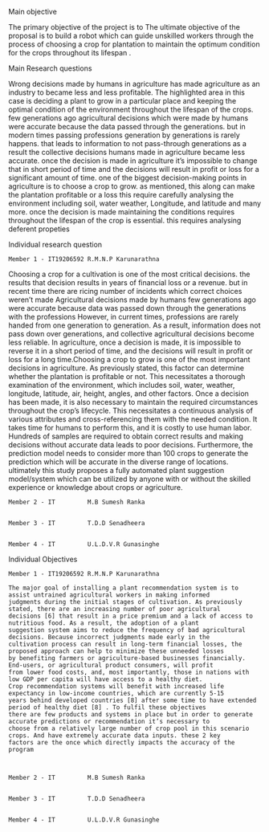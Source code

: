 
Main objective

The primary objective of the project is to 
The ultimate objective of the proposal is to build a robot which can guide unskilled workers through the process of 
choosing a crop for plantation to maintain the optimum condition  for the crops throughout its lifespan . 



Main Research questions

Wrong decisions made by humans in agriculture has made agriculture as an industry to became less and less profitable.
The highlighted area in this case is deciding a plant to grow in a particular place and keeping the optimal condition
of the environment throughout the lifespan of the crops. few generations ago agricultural decisions which were made by 
humans were accurate because the data passed through the generations. but in modern times passing professions generation 
by generations is rarely happens. that leads to information to not pass-through generations as a result the collective
decisions humans made in agriculture became less accurate. once the decision is made in agriculture it’s impossible to 
change that in short period of time and the decisions will result in profit or loss for a significant amount of time.
one of the biggest decision-making points in agriculture is to choose a crop to grow. as mentioned, this along can make
the plantation profitable or a loss this require carefully analysing the environment including soil, water weather, 
Longitude, and latitude and many more. once the decision is made maintaining the conditions requires throughout the 
lifespan of the crop is essential. this requires analysing deferent propeties 


Individual research question

    Member 1 - IT19206592 R.M.N.P Karunarathna
    
    
Choosing a crop for a cultivation is one of the most critical decisions. the results that decision results in years of 
financial loss or a revenue. but in recent time there are ricing number of incidents which correct choices weren’t made 
Agricultural decisions made by humans few generations ago were accurate because data was passed down through the
generations with the professions However, in current times, professions are rarely handed from one generation to generation.
As a result, information does not pass down over generations, and collective agricultural decisions become less reliable.
In agriculture, once a decision is made, it is impossible to reverse it in a short period of time, and the decisions will
result in profit or loss for a long time.Choosing a crop to grow is one of the most important decisions in agriculture.
As previously stated, this factor can determine whether the plantation is profitable or not. This necessitates a thorough
examination of the environment, which includes soil, water, weather, longitude, latitude, air, height, angles, and other
factors. Once a decision has been made, it is also necessary to maintain the required circumstances throughout the crop’s 
lifecycle. This necessitates a continuous analysis of various attributes and cross-referencing them with the needed condition.
It takes time for humans to perform this, and it is costly to use human labor. Hundreds of samples are required to obtain 
correct results and making decisions without accurate data leads to poor decisions. Furthermore, the prediction model needs 
to consider more than 100 crops to generate the prediction which will be accurate in the diverse range of locations. 
ultimately this study proposes a fully automated plant suggestion model/system which can be utilized by anyone with or 
without the skilled experience or knowledge about crops or agriculture. 

    
    
    Member 2 - IT         M.B Sumesh Ranka
    
    
    Member 3 - IT         T.D.D Senadheera 
    
    
    Member 4 - IT         U.L.D.V.R Gunasinghe 
    

Individual Objectives


    Member 1 - IT19206592 R.M.N.P Karunarathna
    
    The major goal of installing a plant recommendation system is to assist untrained agricultural workers in making informed 
    judgments during the initial stages of cultivation. As previously stated, there are an increasing number of poor agricultural 
    decisions [6] that result in a price premium and a lack of access to nutritious food. As a result, the adoption of a plant
    suggestion system aims to reduce the frequency of bad agricultural decisions. Because incorrect judgments made early in the
    cultivation process can result in long-term financial losses, the proposed approach can help to minimize these unneeded losses 
    by benefiting farmers or agriculture-based businesses financially. End-users, or agricultural product consumers, will profit 
    from lower food costs, and, most importantly, those in nations with low GDP per capita will have access to a healthy diet.
    Crop recommendation systems will benefit with increased life expectancy in low-income countries, which are currently 5-15
    years behind developed countries [8] after some time to have extended period of healthy diet [8] . To fulfil these objectives
    there are few products and systems in place but in order to generate accurate predictions or recommendation it’s necessary to
    choose from a relatively large number of crop pool in this scenario crops. And have extremely accurate data inputs. these 2 key 
    factors are the once which directly impacts the accuracy of the program 

    
    
    Member 2 - IT         M.B Sumesh Ranka
    
    
    Member 3 - IT         T.D.D Senadheera 
    
    
    Member 4 - IT         U.L.D.V.R Gunasinghe 
    
    
    
    
    
    
    